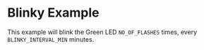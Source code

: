 # Blinky Example

This example will blink the Green LED `NO_OF_FLASHES` times, every
`BLINKY_INTERVAL_MIN` minutes.
